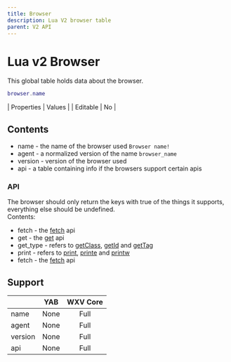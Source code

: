 ```yaml
---
title: Browser
description: Lua V2 browser table
parent: V2 API
---
```

# Lua v2 Browser

This global table holds data about the browser.

```lua
browser.name
```

| Properties | Values |
| Editable   | No     |

## Contents

- name - the name of the browser used `Browser name!`
- agent - a normalized version of the name `browser_name`
- version - version of the browser used
- api - a table containing info if the browsers support certain apis

### API

The browser should only return the keys with true of the things it supports, everything else should be undefined.\
Contents:

- fetch - the [fetch](fetch.md) api
- get - the [get](get.md) api
- get_type - refers to [getClass](getclass.md), [getId](getid.md) and [getTag](gettag.md)
- print - refers to [print](print.md), [printe](printe.md) and [printw](printw.md)
- fetch - the [fetch](fetch.md) api

## Support

|         | YAB  | WXV Core |
| ------- | :--: | :------: |
| name    | None | Full     |
| agent   | None | Full     |
| version | None | Full     |
| api     | None | Full     |
